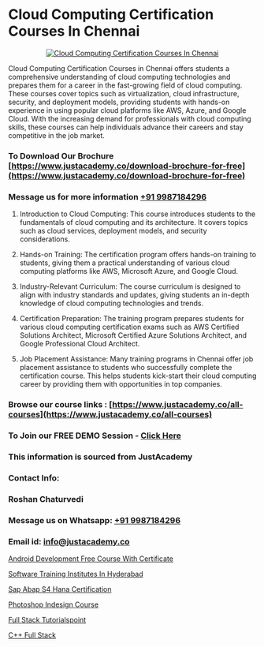 # Cloud Computing Certification Courses In Chennai

<p align="center">
  <a href="https://justacademy.co/all-courses">
    <img src="https://ibb.co/7V3H11Z" alt="Cloud Computing Certification Courses In Chennai">
  </a>
</p>


Cloud Computing Certification Courses in Chennai offers students a comprehensive understanding of cloud computing technologies and prepares them for a career in the fast-growing field of cloud computing. These courses cover topics such as virtualization, cloud infrastructure, security, and deployment models, providing students with hands-on experience in using popular cloud platforms like AWS, Azure, and Google Cloud. With the increasing demand for professionals with cloud computing skills, these courses can help individuals advance their careers and stay competitive in the job market.
### To Download Our Brochure [https://www.justacademy.co/download-brochure-for-free](https://www.justacademy.co/download-brochure-for-free)
### Message us for more information [+91 9987184296](https://api.whatsapp.com/send?phone=919987184296)
1) Introduction to Cloud Computing: This course introduces students to the fundamentals of cloud computing and its architecture. It covers topics such as cloud services, deployment models, and security considerations.

2) Hands-on Training: The certification program offers hands-on training to students, giving them a practical understanding of various cloud computing platforms like AWS, Microsoft Azure, and Google Cloud.

3) Industry-Relevant Curriculum: The course curriculum is designed to align with industry standards and updates, giving students an in-depth knowledge of cloud computing technologies and trends.

4) Certification Preparation: The training program prepares students for various cloud computing certification exams such as AWS Certified Solutions Architect, Microsoft Certified Azure Solutions Architect, and Google Professional Cloud Architect.

5) Job Placement Assistance: Many training programs in Chennai offer job placement assistance to students who successfully complete the certification course. This helps students kick-start their cloud computing career by providing them with opportunities in top companies.

### Browse our course links : [https://www.justacademy.co/all-courses](https://www.justacademy.co/all-courses) 
### To Join our FREE DEMO Session - [Click Here](https://www.justacademy.co/register-for-course-demo)


### This information is sourced from JustAcademy
### Contact Info:
### Roshan Chaturvedi
### Message us on Whatsapp: [+91 9987184296](https://api.whatsapp.com/send?phone=919987184296)
### Email id: [info@justacademy.co](mailto:info@justacademy.co)
                
[Android Development Free Course With Certificate](https://www.linkedin.com/pulse/android-development-free-course-certificate-justacademy-kolkata-ekj9c/)

[Software Training Institutes In Hyderabad](https://www.linkedin.com/pulse/software-training-institutes-hyderabad-justacademy-ahmedabad-3yqgc?trackingId=l3IrHnL%2B8I4Srh42hn8KeQ%3D%3D&lipi=urn%3Ali%3Apage%3Ad_flagship3_company_admin%3B3%2BtJc%2BpNTTerSF3IjNFs1w%3D%3D)

[Sap Abap S4 Hana Certification](https://medium.com/@akanshapatil/sap-abap-s4-hana-certification-530583161920)

[Photoshop Indesign Course](https://medium.com/@kumarishimmi99/photoshop-indesign-course-bec38f588914)

[Full Stack Tutorialspoint](https://justacademyin.github.io/Articles/Full-Stack-Tutorialspoint)

[C++ Full Stack](https://justacademyin.github.io/Articles/C++-Full-Stack)

